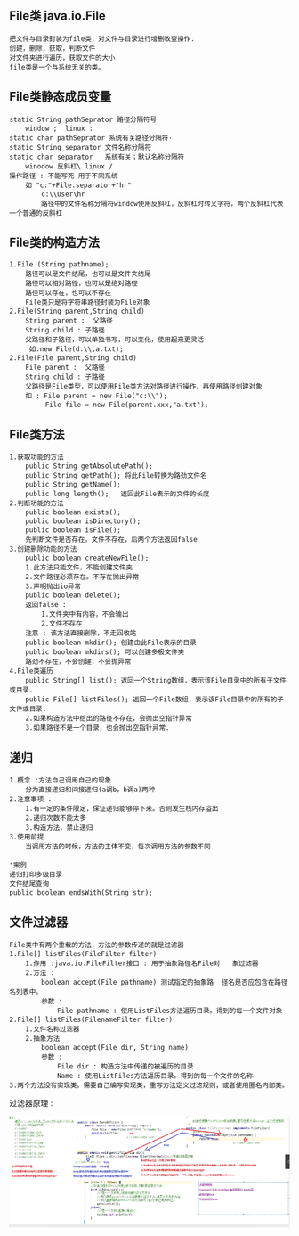 ## File类 java.io.File
	把文件与目录封装为file类，对文件与目录进行增删改查操作.
	创建，删除，获取，判断文件
	对文件夹进行遍历，获取文件的大小
	file类是一个与系统无关的类。 

## File类静态成员变量
	static String pathSeprator 路径分隔符号 
		window ;  linux :
	static char pathSeprator 系统有关路径分隔符·
	static String separator 文件名称分隔符
	static char separator   系统有关；默认名称分隔符
		winodow 反斜杠\ linux /
	操作路径 : 不能写死 用于不同系统
		如 "c:"+File.separator+"hr"
			c:\\User\hr
			路径中的文件名称分隔符window使用反斜杠，反斜杠时转义字符，两个反斜杠代表一个普通的反斜杠
## File类的构造方法
	1.File (String pathname);
		路径可以是文件结尾，也可以是文件夹结尾
		路径可以相对路径，也可以是绝对路径
		路径可以存在，也可以不存在
		File类只是将字符串路径封装为File对象
	2.File(String parent,String child)
		String parent :  父路径
		String child : 子路径
		父路径和子路径，可以单独书写，可以变化，使用起来更灵活
		 如:new File(d:\\,a.txt);
	2.File(File parent,String child)
		File parent :  父路径
		String child : 子路径
		父路径是File类型，可以使用File类方法对路径进行操作，再使用路径创建对象 
		如 : File parent = new File("c:\\");
			 File file = new File(parent.xxx,"a.txt");
## File类方法
	1.获取功能的方法
		public String getAbsolutePath();
		public String getPath(); 将此File转换为路劲文件名
		public String getName();
		public long length();   返回此File表示的文件的长度
	2.判断功能的方法
		public boolean exists();
		public boolean isDirectory();
		public boolean isFile();
		先判断文件是否存在。文件不存在，后两个方法返回false
	3.创建删除功能的方法
		public boolean createNewFile();
		1.此方法只能文件，不能创建文件夹
		2.文件路径必须存在。不存在抛出异常
		3.声明抛出io异常
		public boolean delete();
		返回false :	
			1.文件夹中有内容，不会输出
			2.文件不存在
		注意 : 该方法直接删除，不走回收站
		public boolean mkdir(); 创建由此File表示的目录
		public boolean mkdirs(); 可以创建多极文件夹
		路劲不存在，不会创建，不会抛异常
	4.File类遍历
		public String[] list(); 返回一个String数组，表示该File目录中的所有子文件或目录.
		public File[] listFiles(); 返回一个File数组，表示该File目录中的所有的子文件或目录.
		2.如果构造方法中给出的路径不存在，会抛出空指针异常
		3.如果路径不是一个目录，也会抛出空指针异常.
## 递归
	1.概念 :方法自己调用自己的现象
		分为直接递归和间接递归(a调b，b调a)两种
	2.注意事项 :
		1.有一定的条件限定，保证递归能够停下来。否则发生栈内存溢出
		2.递归次数不能太多
		3.构造方法，禁止递归
	3.使用前提
		当调用方法的时候，方法的主体不变，每次调用方法的参数不同

	*案例
	递归打印多级目录
	文件结尾查询
	public boolean endsWith(String str);

## 文件过滤器
	File类中有两个重载的方法，方法的参数传递的就是过滤器
	1.File[] listFiles(FileFilter filter)
	 	1.作用 :java.io.FileFilter接口 : 用于抽象路径名File对	象过滤器
		2.方法 : 
			boolean accept(File pathname) 测试指定的抽象路	径名是否应包含在路径名列表中。
			参数 : 
				File pathname : 使用ListFiles方法遍历目录。得到的每一个文件对象
	2.File[] listFiles(FilenameFilter filter)
		1.文件名称过滤器
		2.抽象方法
			boolean accept(File dir, String name)
			参数 :
 				File dir : 构造方法中传递的被遍历的目录
				Name : 使用ListFiles方法遍历目录。得到的每一个文件的名称
	3.两个方法没有实现类。需要自己编写实现类，重写方法定义过滤规则，或者使用匿名内部类。	
		
过滤器原理 : 

![](6.png)	